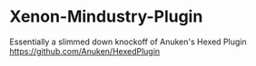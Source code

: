# Xenon-Mindustry-Plugin
Essentially a slimmed down knockoff of Anuken's Hexed Plugin https://github.com/Anuken/HexedPlugin
